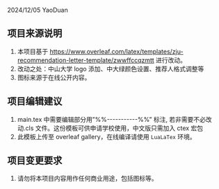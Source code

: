 2024/12/05 YaoDuan 

## 项目来源说明

1. 本项目基于 https://www.overleaf.com/latex/templates/zju-recommendation-letter-template/zwwffccqzmtt 进行改动。
2. 改动之处：中山大学 logo 添加、中大绿颜色设置、推荐人格式调整等
3. 图标来源于在线公开内容。


## 项目编辑建议

1. main.tex 中需要编辑部分用”%%-----------%%” 标注, 若非需要不必改动.cls 文件。这份模板可供申请学校使用，中文版只需加入 ctex 宏包
2. 此模板上传至 overleaf gallery，在线编译请使用 `LuaLaTex` 环境。

## 项目变更要求

1. 请勿将本项目内容用作任何商业用途，包括图标等。